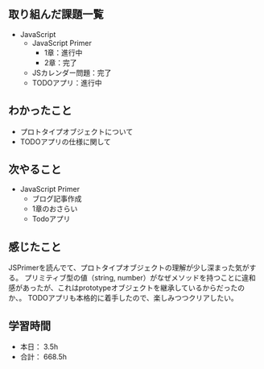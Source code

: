 ## 取り組んだ課題一覧

- JavaScript
    - JavaScript Primer
      - 1章：進行中
      - 2章：完了
    - JSカレンダー問題：完了
    - TODOアプリ：進行中


## わかったこと
- プロトタイプオブジェクトについて
- TODOアプリの仕様に関して

## 次やること

- JavaScript Primer
  - ブログ記事作成
  - 1章のおさらい 
  - Todoアプリ 


## 感じたこと
JSPrimerを読んでて、プロトタイプオブジェクトの理解が少し深まった気がする。
プリミティブ型の値（string, number）がなぜメソッドを持つことに違和感があったが、これはprototypeオブジェクトを継承しているからだったのか、。
TODOアプリも本格的に着手したので、楽しみつつクリアしたい。


## 学習時間

- 本日： 3.5h
- 合計： 668.5h